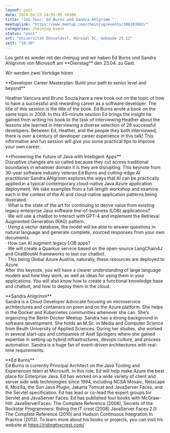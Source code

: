 ```yaml
---
layout: post
date: 2024-04-23 14:55:05 +0100
title: "JUG Tour: Ed Burns und Sandra Ahlgrimm "
meetuplink: "https://www.meetup.com/rheinjug/events/300283963/"
categories: rheinjug event
status: "past"
ort: "Universität Düsseldorf, Hörsaal 5C, Gebäude 25.12"
zeit: "18:30"
---
```

<p>Los geht es wieder mit der rheinjug und wir haben Ed Burns und Sandra Ahlgrimm von Microsoft am **Dienstag** den 23.04. zu Gast.</p> <p>Wir werden zwei Vorträge hören</p> <p>**Developer Career Masterplan: Build your path to senior level and beyond**</p> <p>Heather Vancura and Bruno Souza have a new book out on the topic of how to have a successful and rewarding career as a software developer. The title of this session is the title of the book. Ed Burns wrote a book on the same topic in 2008. In this 45-minute session Ed brings the insight he gained from writing his book to the task of interviewing Heather about the lessons she learned in interviewing a diverse selection of 26 successful developers. Between Ed, Heather, and the people they both interviewed, there is over a century of developer career experience in this talk! This informative and fun session will give you some practical tips to improve your own career.</p> <p>**Pioneering the Future of Java with Intelligent Apps**<br/>Disruptive changes are so called because they cut across traditional boundaries in whatever domain it is they are disrupting. This keynote from 30-year software industry veteran Ed Burns and cutting-edge AI practitioner Sandra Ahlgrimm explores the ways that AI can be practically applied in a typical contemporary cloud-native Java Azure application deployment. We take examples from a full-length workshop and examine each in the context of the AI and cloud-native application patterns being illustrated.<br/>· What is the state of the art for continuing to derive value from existing legacy enterprise Java software line-of-business (LOB) applications?<br/>· We will use a chatbot to interact with GPT-4 and implement the Retrieval Augmented Generation (RAG) pattern.<br/>· Using a vector database, the model will be able to answer questions in natural language and generate complete, sourced responses from your own documents.<br/>· How can AI augment legacy LOB apps?<br/>· We will create a Quarkus service based on the open-source LangChain4J and ChatBootAI frameworks to test our chatbot.<br/>· This being Global Azure Austria, naturally, these resources are deployed to Azure.<br/>After this keynote, you will have a clearer understanding of large language models and how they work, as well as ideas for using them in your applications. You will also know how to create a functional knowledge base and chatbot, and how to deploy them in the cloud.</p> <p>**Sandra Ahlgrimm**<br/>Sandra is a Cloud Developer Advocate focusing on microservice architectures and containers on prem and on the Azure platform. She helps in the Docker and Kubernetes communities whenever she can. She’s organizing the Berlin Docker Meetup. Sandra has a strong background in software development. She holds an M.Sc. in Media and Computer Science from Beuth University of Applied Sciences. During her studies, she worked in several start-ups and companies of Axel Springers where she gained expertise in setting up hybrid infrastructures, devops culture, and process automation. Sandra is a huge fan of event-driven architectures with real-time requirements.</p> <p>**Ed Burns**<br/>Ed Burns is currently Principal Architect on the Java Tooling and Experiences team at Microsoft. In this role, Ed will help make Azure the best place for Enterprise Java. Ed has worked on a wide variety of client and server side web technologies since 1994, including NCSA Mosaic, Netscape 6, Mozilla, the Sun Java Plugin, Jakarta Tomcat and JavaServer Faces, and the Servlet specification. Ed has lead or co-lead the expert groups for Servlet and JavaServer Faces. Ed has published four books with McGraw-Hill: JavaServerFaces: The Complete Reference (2006), Secrets of the Rockstar Programmers: Riding the IT crest (2008) JavaServer Faces 2.0: The Complete Reference (2010) and Hudson Continuous Integration In Practice (2013). To learn more about his books or projects, you can visit his website at <a href="https://ridingthecrest.com/" class="linkified">https://ridingthecrest.com/</a></p> 
